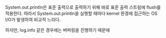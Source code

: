 System.out.println은 표준 출력으로 출력하기 위해 바로 표준 출력 스트림에 flush를 적용한다.
따라서 System.out.println을 실행할 때마다 kernel 환경에 접근하는 OS I/O가 발생하여 비교적 느리다.

하지만, log.info 같은 경우에는 버퍼링을 진행하기 때문에 